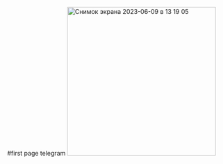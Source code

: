 #first page telegram
<img width="342" alt="Снимок экрана 2023-06-09 в 13 19 05" src="https://github.com/IgorBond108/flutter-app/assets/116865573/498dbff5-8f43-4ea2-b0ed-5dc7fe1b4251">
